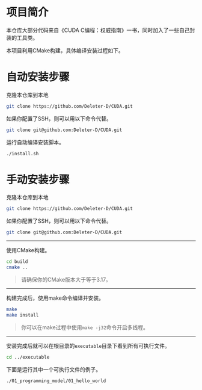 # 项目简介

本仓库大部分代码来自《CUDA C编程：权威指南》一书，同时加入了一些自己封装的工具类。

本项目利用CMake构建，具体编译安装过程如下。

# 自动安装步骤

克隆本仓库到本地

```sh
git clone https://github.com/Deleter-D/CUDA.git
```

如果你配置了SSH，则可以用以下命令代替。

```sh
git clone git@github.com:Deleter-D/CUDA.git
```

运行自动编译安装脚本。

```sh
./install.sh
```

# 手动安装步骤

克隆本仓库到本地

```sh
git clone https://github.com/Deleter-D/CUDA.git
```

如果你配置了SSH，则可以用以下命令代替。

```sh
git clone git@github.com:Deleter-D/CUDA.git
```

---

使用CMake构建。

```sh
cd build
cmake ..
```
> 请确保你的CMake版本大于等于3.17。

---

构建完成后，使用make命令编译并安装。

```sh
make
make install
```

> 你可以在make过程中使用`make -j32`命令开启多线程。

---

安装完成后就可以在根目录的`executable`目录下看到所有可执行文件。

```sh
cd ../executable
```

下面是运行其中一个可执行文件的例子。

```sh
./01_programming_model/01_hello_world
```